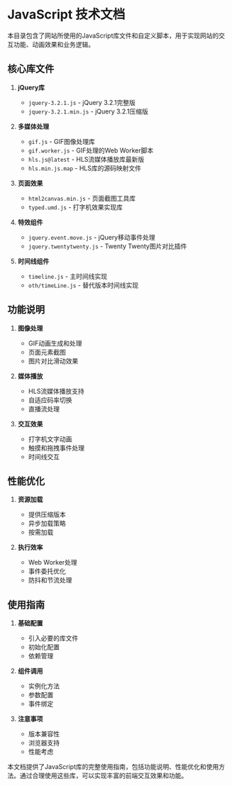 # JavaScript 技术文档

本目录包含了网站所使用的JavaScript库文件和自定义脚本，用于实现网站的交互功能、动画效果和业务逻辑。

## 核心库文件

1. **jQuery库**
   - `jquery-3.2.1.js` - jQuery 3.2.1完整版
   - `jquery-3.2.1.min.js` - jQuery 3.2.1压缩版

2. **多媒体处理**
   - `gif.js` - GIF图像处理库
   - `gif.worker.js` - GIF处理的Web Worker脚本
   - `hls.js@latest` - HLS流媒体播放库最新版
   - `hls.min.js.map` - HLS库的源码映射文件

3. **页面效果**
   - `html2canvas.min.js` - 页面截图工具库
   - `typed.umd.js` - 打字机效果实现库

4. **特效组件**
   - `jquery.event.move.js` - jQuery移动事件处理
   - `jquery.twentytwenty.js` - Twenty Twenty图片对比插件

5. **时间线组件**
   - `timeline.js` - 主时间线实现
   - `oth/timeLine.js` - 替代版本时间线实现

## 功能说明

1. **图像处理**
   - GIF动画生成和处理
   - 页面元素截图
   - 图片对比滑动效果

2. **媒体播放**
   - HLS流媒体播放支持
   - 自适应码率切换
   - 直播流处理

3. **交互效果**
   - 打字机文字动画
   - 触摸和拖拽事件处理
   - 时间线交互

## 性能优化

1. **资源加载**
   - 提供压缩版本
   - 异步加载策略
   - 按需加载

2. **执行效率**
   - Web Worker处理
   - 事件委托优化
   - 防抖和节流处理

## 使用指南

1. **基础配置**
   - 引入必要的库文件
   - 初始化配置
   - 依赖管理

2. **组件调用**
   - 实例化方法
   - 参数配置
   - 事件绑定

3. **注意事项**
   - 版本兼容性
   - 浏览器支持
   - 性能考虑

本文档提供了JavaScript库的完整使用指南，包括功能说明、性能优化和使用方法。通过合理使用这些库，可以实现丰富的前端交互效果和功能。